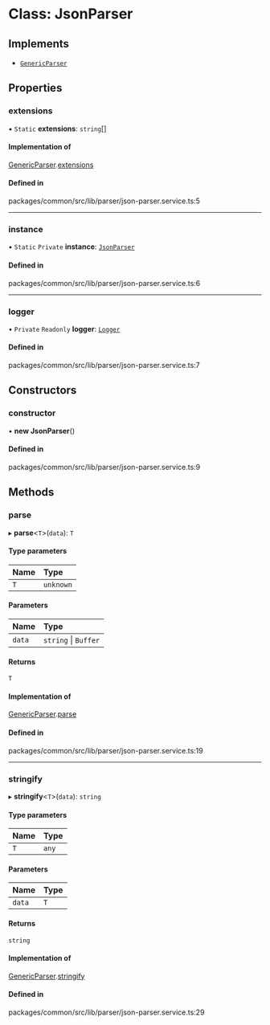 # Class: JsonParser

## Implements

- [`GenericParser`](GenericParser.md)

## Properties

### extensions

▪ `Static` **extensions**: `string`[]

#### Implementation of

[GenericParser](GenericParser.md).[extensions](GenericParser.md#extensions)

#### Defined in

packages/common/src/lib/parser/json-parser.service.ts:5

___

### instance

▪ `Static` `Private` **instance**: [`JsonParser`](JsonParser.md)

#### Defined in

packages/common/src/lib/parser/json-parser.service.ts:6

___

### logger

• `Private` `Readonly` **logger**: [`Logger`](Logger.md)

#### Defined in

packages/common/src/lib/parser/json-parser.service.ts:7

## Constructors

### constructor

• **new JsonParser**()

#### Defined in

packages/common/src/lib/parser/json-parser.service.ts:9

## Methods

### parse

▸ **parse**<`T`\>(`data`): `T`

#### Type parameters

| Name | Type |
| :------ | :------ |
| `T` | `unknown` |

#### Parameters

| Name | Type |
| :------ | :------ |
| `data` | `string` \| `Buffer` |

#### Returns

`T`

#### Implementation of

[GenericParser](GenericParser.md).[parse](GenericParser.md#parse)

#### Defined in

packages/common/src/lib/parser/json-parser.service.ts:19

___

### stringify

▸ **stringify**<`T`\>(`data`): `string`

#### Type parameters

| Name | Type |
| :------ | :------ |
| `T` | `any` |

#### Parameters

| Name | Type |
| :------ | :------ |
| `data` | `T` |

#### Returns

`string`

#### Implementation of

[GenericParser](GenericParser.md).[stringify](GenericParser.md#stringify)

#### Defined in

packages/common/src/lib/parser/json-parser.service.ts:29
